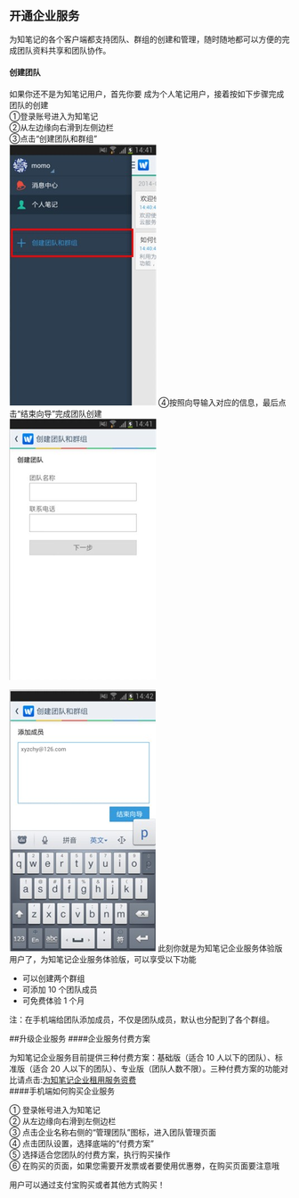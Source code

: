## 开通企业服务
为知笔记的各个客户端都支持团队、群组的创建和管理，随时随地都可以方便的完成团队资料共享和团队协作。
#### 创建团队

如果你还不是为知笔记用户，首先你要 成为个人笔记用户，接着按如下步骤完成团队的创建</br>
①登录账号进入为知笔记</br>
②从左边缘向右滑到左侧边栏</br>
③点击“创建团队和群组”</br>
![A4](img\A4.jpg)
④按照向导输入对应的信息，最后点击“结束向导”完成团队创建</br>
![A5](img\A5.jpg)

![A6](img\A6.jpg)
此刻你就是为知笔记企业服务体验版用户了，为知笔记企业服务体验版，可以享受以下功能
+ 可以创建两个群组
+ 可添加 10 个团队成员
+ 可免费体验 1 个月

注：在手机端给团队添加成员，不仅是团队成员，默认也分配到了各个群组。

##升级企业服务
####企业服务付费方案

为知笔记企业服务目前提供三种付费方案：基础版（适合 10 人以下的团队）、标准版（适合 20 人以下的团队）、专业版（团队人数不限）。三种付费方案的功能对比请点击:[为知笔记企业租用服务资费](http://blog.wiz.cn/wiznote-biz-pricing.html)</br>
####手机端如何购买企业服务

① 登录帐号进入为知笔记</br>
② 从左边缘向右滑到左侧边栏</br>
③ 点击企业名称右侧的“管理团队”图标，进入团队管理页面</br>
④ 点击团队设置，选择底端的“付费方案”</br>
⑤ 选择适合您团队的付费方案，执行购买操作</br>
⑥ 在购买的页面，如果您需要开发票或者要使用优惠劵，在购买页面要注意哦</br>




用户可以通过支付宝购买或者其他方式购买！

